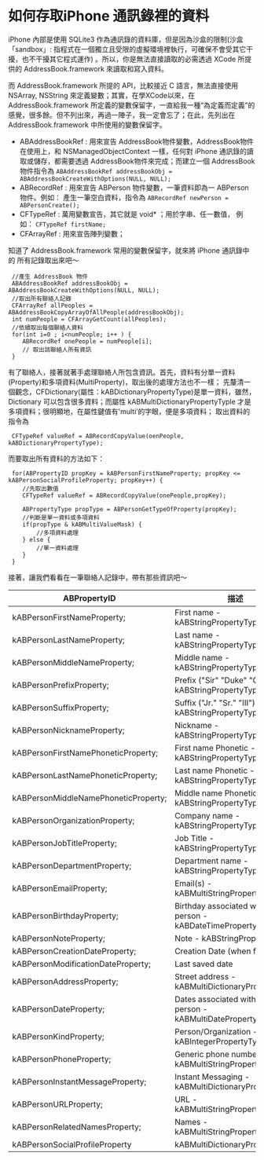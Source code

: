 # 如何存取iPhone 通訊錄裡的資料

iPhone 內部是使用 SQLite3 作為通訊錄的資料庫，但是因為沙盒的限制(沙盒「sandbox」: 指程式在一個獨立且受限的虛擬環境裡執行，可確保不會受其它干擾，也不干擾其它程式運作)
。所以，你是無法直接讀取的必需透過 XCode 所提供的 AddressBook.framework 來讀取和寫入資料。

而 AddressBook.framework 所提的 API，比較接近 C 語言，無法直接使用 NSArray, NSString 來定義變數；其實，在學XCode以來，在 AddressBook.framework 所定義的變數保留字，一直給我一種“為定義而定義”的感覺，很多餘。但不列出來，再過一陣子，我一定會忘了；在此，先列出在 AddressBook.framework 中所使用的變數保留字。

* ABAddressBookRef :  用來宣告 AddressBook物件變數，AddressBook物件在使用上，和 NSManagedObjectContext 一樣，任何對 iPhone 通訊錄的讀取或儲存，都需要透過 AddressBook物件來完成；而建立一個 AddressBook物件指令為 `ABAddressBookRef addressBookObj = ABAddressBookCreateWithOptions(NULL, NULL);`
* ABRecordRef : 用來宣告 ABPerson 物件變數，一筆資料即為一 ABPerson 物件。例如： 產生一筆空白資料，指令為 `ABRecordRef newPerson = ABPersonCreate();`
* CFTypeRef : 萬用變數宣告，其它就是 void* ；用於字串、任一數值， 例如： `CFTypeRef firstName;` 
* CFArrayRef : 用來宣告陣列變數；

知道了 AddressBook.framework 常用的變數保留字，就來將 iPhone 通訊錄中的 所有記錄取出來吧～

	 //產生 AddressBook 物件
	 ABAddressBookRef addressBookObj = ABAddressBookCreateWithOptions(NULL, NULL); 
	 //取出所有聯絡人記錄
	 CFArrayRef allPeoples = ABAddressBookCopyArrayOfAllPeople(addressBookObj);
	 int numPeople = CFArrayGetCount(allPeoples);
	 //依續取出每個聯絡人資料
	 for(int i=0 ; i<numPeople; i++ ) {
	 	ABRecordRef onePeople = numPeople[i];
	 	// 取出該聯絡人所有資訊
	 }

有了聯絡人，接著就著手處理聯絡人所包含資訊。首先，資料有分單一資料(Property)和多項資料(MultiProperty)，取出後的處理方法也不一樣；
先釐清一個觀念，CFDictionary(屬性：kABDictionaryPropertyType)是單一資料，雖然，Dictionary 可以包含很多資料；而屬性 kABMultiDictionaryPropertyTyple 才是多項資料；很明顯地，在屬性鍵值有'multi’的字眼，便是多項資料； 取出資料的指令為

	 CFTypeRef valueRef = ABRecordCopyValue(oenPeople, kABDictionaryPropertyType);

而要取出所有資料的方法如下：

	 for(ABPropertyID propKey = kABPersonFirstNameProperty; propKey <= kABPersonSocialProfileProperty; propKey++) {
	 	//先取出數值
	 	CFTypeRef valueRef = ABRecordCopyValue(onePeople,propKey);

	 	ABPropertyType propType = ABPersonGetTypeOfProperty(propKey); 
	 	//判斷是單一資料或多項資料
	 	if(propType & kABMultiValueMask) {
	 		//多項資料處理
	 	} else {
	 		//單一資料處理
	 	}
	 }

接著，讓我們看看在一筆聯絡人記錄中，帶有那些資訊吧～

| ABPropertyID | 描述 |
| ---- | ----- |
| kABPersonFirstNameProperty; | First name - kABStringPropertyType  |
| kABPersonLastNameProperty;  | Last name - kABStringPropertyType  |
| kABPersonMiddleNameProperty; | Middle name - kABStringPropertyType  |
| kABPersonPrefixProperty; | Prefix ("Sir" "Duke" "General") - kABStringPropertyType  |
| kABPersonSuffixProperty;   | Suffix ("Jr." "Sr." "III") - kABStringPropertyType  |
| kABPersonNicknameProperty; | Nickname - kABStringPropertyType  |
| kABPersonFirstNamePhoneticProperty; | First name Phonetic - kABStringPropertyType  |
| kABPersonLastNamePhoneticProperty; | Last name Phonetic - kABStringPropertyType  |
| kABPersonMiddleNamePhoneticProperty; | Middle name Phonetic - kABStringPropertyType  |
| kABPersonOrganizationProperty; | Company name - kABStringPropertyType  |
| kABPersonJobTitleProperty;  | Job Title - kABStringPropertyType  |
| kABPersonDepartmentProperty; | Department name - kABStringPropertyType  |
| kABPersonEmailProperty; | Email(s) - kABMultiStringPropertyType  |
| kABPersonBirthdayProperty; | Birthday associated with this person - kABDateTimePropertyType  |
| kABPersonNoteProperty;  | Note - kABStringPropertyType  |
| kABPersonCreationDateProperty; | Creation Date (when first saved)  |
| kABPersonModificationDateProperty;   | Last saved date  |
| kABPersonAddressProperty; | Street address - kABMultiDictionaryPropertyType  |
| kABPersonDateProperty;  | Dates associated with this person - kABMultiDatePropertyType  |
| kABPersonKindProperty;  | Person/Organization - kABIntegerPropertyType  |
| kABPersonPhoneProperty; | Generic phone number - kABMultiStringPropertyType  |
| kABPersonInstantMessageProperty; | Instant Messaging - kABMultiDictionaryPropertyType  |
| kABPersonURLProperty;   | URL - kABMultiStringPropertyType  |
| kABPersonRelatedNamesProperty;  | Names - kABMultiStringPropertyType  |
| kABPersonSocialProfileProperty | kABMultiDictionaryPropertyType  |



